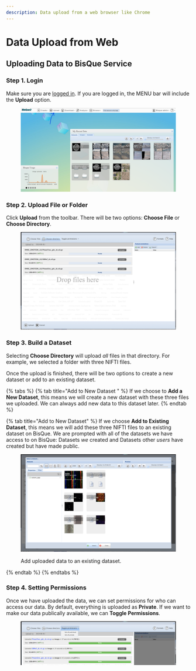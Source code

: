 ```yaml
---
description: Data upload from a web browser like Chrome
---
```


# Data Upload from Web

## Uploading Data to BisQue Service

### Step 1. Login

Make sure you are [logged in](../login-signup.md). If you are logged in, the MENU bar will include the **Upload** option.

<figure><img src="../../.gitbook/assets/image (1).png" alt=""><figcaption></figcaption></figure>

### Step 2. Upload File or Folder

Click **Upload** from the toolbar. There will be two options: **Choose File** or **Choose Directory**.

<figure><img src="../../.gitbook/assets/folderupload.png" alt=""><figcaption></figcaption></figure>

### Step 3. Build a Dataset

Selecting **Choose Directory** will upload _all_ files in that directory. For example, we selected a folder with three NIFTI files.

Once the upload is finished, there will be two options to create a new dataset or add to an existing dataset.

{% tabs %}
{% tab title="Add to New Dataset " %}
If we choose to **Add a New Dataset**, this means we will create a new dataset with these three files we uploaded. We can always add new data to this dataset later.
{% endtab %}

{% tab title="Add to New Dataset" %}
If we choose **Add to Existing Dataset**, this means we will add these three NIFTI files to an existing dataset on BisQue. We are prompted with all of the datasets we have access to on BisQue: Datasets _we_ created and Datasets other _users_ have created but have made public.

<figure><img src="../../.gitbook/assets/existingdataset.png" alt=""><figcaption><p>Add uploaded data to an existing dataset.</p></figcaption></figure>
{% endtab %}
{% endtabs %}

### Step 4. Setting Permissions

Once we have uploaded the data, we can set permissions for who can access our data. By default, everything is uploaded as **Private**. If we want to make our data publically available, we can **Toggle Permissions**.

<figure><img src="../../.gitbook/assets/permissions.png" alt=""><figcaption></figcaption></figure>
